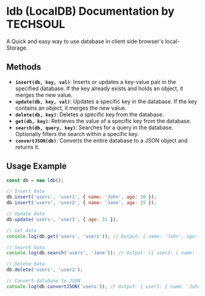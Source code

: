 # ldb (LocalDB) Documentation by TECHSOUL

A Quick and easy way to use database in client side browser's local-Storage.

## Methods

- **`insert(db, key, val)`**: Inserts or updates a key-value pair in the specified database. If the key already exists and holds an object, it merges the new value.
- **`update(db, key, val)`**: Updates a specific key in the database. If the key contains an object, it merges the new value.
- **`delete(db, key)`**: Deletes a specific key from the database.
- **`get(db, key)`**: Retrieves the value of a specific key from the database.
- **`search(db, query, key)`**: Searches for a query in the database. Optionally filters the search within a specific key.
- **`convertJSON(db)`**: Converts the entire database to a JSON object and returns it.

## Usage Example

```javascript
const db = new ldb();

// Insert data
db.insert('users', 'user1', { name: 'John', age: 30 });
db.insert('users', 'user2', { name: 'Jane', age: 25 });

// Update data
db.update('users', 'user1', { age: 31 });

// Get data
console.log(db.get('users', 'user1')); // Output: { name: 'John', age: 31 }

// Search data
console.log(db.search('users', 'Jane')); // Output: [{ user2: { name: 'Jane', age: 25 } }]

// Delete data
db.delete('users', 'user2');

// Convert database to JSON
console.log(db.convertJSON('users')); // Output: { user1: { name: 'John', age: 31 } }
```
